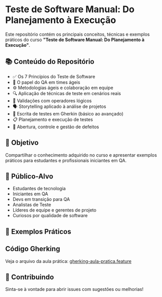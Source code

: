 # Teste de Software Manual: Do Planejamento à Execução

Este repositório contém os principais conceitos, técnicas e exemplos práticos do curso **"Teste de Software Manual: Do Planejamento à Execução"**.

## 📚 Conteúdo do Repositório

- ✅ Os 7 Princípios do Teste de Software
- 🧠 O papel do QA em times ágeis
- ⚙️ Metodologias ágeis e colaboração em equipe
- 🔍 Aplicação de técnicas de teste em cenários reais
- 🔗 Validações com operadores lógicos
- 🗣️ Storytelling aplicado à análise de projetos
- 🧪 Escrita de testes em Gherkin (básico ao avançado)
- 📋 Planejamento e execução de testes
- 🐞 Abertura, controle e gestão de defeitos

## 🚀 Objetivo

Compartilhar o conhecimento adquirido no curso e apresentar exemplos práticos para estudantes e profissionais iniciantes em QA.

## 📌 Público-Alvo

- Estudantes de tecnologia
- Iniciantes em QA
- Devs em transição para QA
- Analistas de Teste
- Líderes de equipe e gerentes de projeto
- Curiosos por qualidade de software

## 🧪 Exemplos Práticos

## Código Gherking

Veja o arquivo da aula prática: [gherking-aula-pratica.feature](./gherking-aula-pratica.feature)

## 🤝 Contribuindo

Sinta-se à vontade para abrir issues com sugestões ou melhorias!

